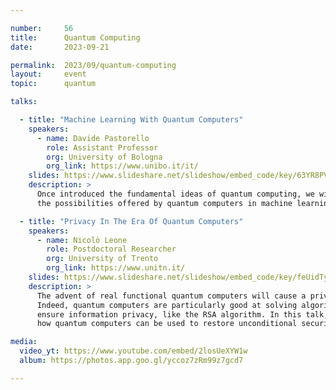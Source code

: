 ```yaml
---

number:     56
title:      Quantum Computing
date:       2023-09-21

permalink:  2023/09/quantum-computing
layout:     event
topic:      quantum

talks:

  - title: "Machine Learning With Quantum Computers"
    speakers:
      - name: Davide Pastorello
        role: Assistant Professor
        org: University of Bologna
        org_link: https://www.unibo.it/it/
    slides: https://www.slideshare.net/slideshow/embed_code/key/63YR8PVElIedhT
    description: >
      Once introduced the fundamental ideas of quantum computing, we will discuss
      the possibilities offered by quantum computers in machine learning.

  - title: "Privacy In The Era Of Quantum Computers"
    speakers:
      - name: Nicolò Leone
        role: Postdoctoral Researcher
        org: University of Trento
        org_link: https://www.unitn.it/
    slides: https://www.slideshare.net/slideshow/embed_code/key/feUidTyb7rQ4lJ
    description: >
      The advent of real functional quantum computers will cause a privacy problem.
      Indeed, quantum computers are particularly good at solving algorithms that
      ensure information privacy, like the RSA algorithm. In this talk, we will see
      how quantum computers can be used to restore unconditional security and privacy.

media:
  video_yt: https://www.youtube.com/embed/2losUeXYW1w
  album: https://photos.app.goo.gl/yccoz7zRm99z7gcd7

---
```


